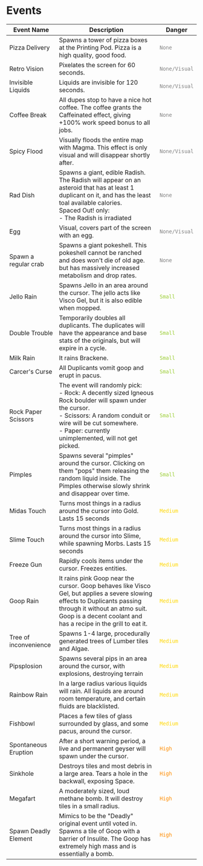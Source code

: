 
# Events  

| Event Name | Description | Danger |
|-|-|-|
| Pizza Delivery | Spawns a tower of pizza boxes at the Printing Pod. Pizza is a high quality, good food. | <code style="color : gray">None</code> |
| Retro Vision | Pixelates the screen for 60 seconds. | <code style="color : gray">None/Visual</code> |
| Invisible Liquids | Liquids are invisible for 120 seconds. |<code style="color : gray">None/Visual</code> |
| Coffee Break | All dupes stop to have a nice hot coffee. The coffee grants the Caffeinated effect, giving +100% work speed bonus to all jobs. |<code style="color : gray">None</code> |
| Spicy Flood | Visually floods the entire map with Magma. This effect is only visual and will disappear shortly after. |<code style="color : gray">None/Visual</code> |
| Rad Dish | Spawns a giant, edible Radish. The Radish will appear on an asteroid that has at least 1 duplicant on it, and has the least toal available calories. <br>Spaced Out! only: <br>- The Radish is irradiated|<code style="color : gray">None</code> |
| Egg | Visual, covers part of the screen with an egg. |<code style="color : gray">None/Visual</code> |
| Spawn a regular crab | Spawns a giant pokeshell. This pokeshell cannot be ranched and does won't die of old age. but has massively increased metabolism and drop rates.|<code style="color : gray">None</code> | 
| Jello Rain | Spawns Jello in an area around the cursor. The jello acts like Visco Gel, but it is also edible when mopped.| <code style="color : yellowgreen">Small</code> |
| Double Trouble | Temporarily doubles all duplicants. The duplicates will have the appearance and base stats of the originals, but will expire in a cycle. |<code style="color : yellowgreen">Small</code> |
| Milk Rain| It rains Brackene. |<code style="color : yellowgreen">Small</code> |
| Carcer's Curse | All Duplicants vomit goop and erupt in pacus. |<code style="color : yellowgreen">Small</code> |
| Rock Paper Scissors | The event will randomly pick: <br>- Rock: A decently sized Igneous Rock boulder will spawn under the cursor. <br>- Scissors: A random conduit or wire will be cut somewhere.<br>- Paper: currently unimplemented, will not get picked. |<code style="color : yellowgreen">Small</code> |
| Pimples | Spawns several "pimples" around the cursor. Clicking on them "pops" them releasing the random liquid inside. The Pimples otherwise slowly shrink and disappear over time. |<code style="color : yellowgreen">Small</code> |
| Midas Touch | Turns most things in a radius around the cursor into Gold. Lasts 15 seconds|<code style="color : gold">Medium</code> |
| Slime Touch | Turns most things in a radius around the cursor into Slime, while spawning Morbs. Lasts 15 seconds|<code style="color : gold">Medium</code> |
| Freeze Gun | Rapidly cools items under the cursor. Freezes entities. | <code style="color : gold">Medium</code> |
| Goop Rain | It rains pink Goop near the cursor. Goop behaves like Visco Gel, but applies a severe slowing effects to Duplicants passing through it without an atmo suit. Goop is a decent coolant and has a recipe in the grill to eat it.|<code style="color : gold">Medium</code> |
| Tree of inconvenience | Spawns 1-4 large, procedurally generated trees of Lumber tiles and Algae. |<code style="color : gold">Medium</code> |
| Pipsplosion| Spawns several pips in an area around the cursor, with explosions, destroying terrain|<code style="color : gold">Medium</code> |
| Rainbow Rain | In a large radius various liquids will rain. All liquids are around room temperature, and certain fluids are blacklisted. |<code style="color : gold">Medium</code> |
| Fishbowl | Places a few tiles of glass surrounded by glass, and some pacus, around the cursor. |<code style="color : gold">Medium</code> |
| Spontaneous Eruption | After a short warning period, a live and permanent geyser will spawn under the cursor. |<code style="color : darkorange">High</code> |
| Sinkhole | Destroys tiles and most debris in a large area. Tears a hole in the backwall, exposing Space. |<code style="color : darkorange">High</code> |
| Megafart | A moderately sized, loud methane bomb. It will destroy tiles in a small radius. |<code style="color : darkorange">High</code> |
| Spawn Deadly Element | Mimics to be the "Deadly" original event until voted in. Spawns a tile of Goop with a barrier of Insulite. The Goop has extremely high mass and is essentially a bomb. |<code style="color : darkorange">High</code> |
